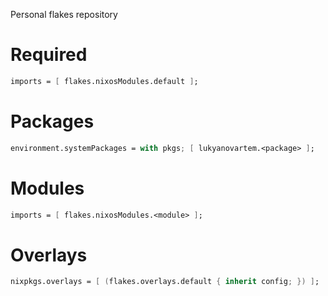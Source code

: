 Personal flakes repository

# Required
```nix
imports = [ flakes.nixosModules.default ];
```
# Packages
```nix
environment.systemPackages = with pkgs; [ lukyanovartem.<package> ];
```
# Modules
```nix
imports = [ flakes.nixosModules.<module> ];
```
# Overlays
```nix
nixpkgs.overlays = [ (flakes.overlays.default { inherit config; }) ];
```